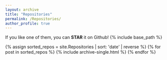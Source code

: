 ```yaml
---
layout: archive
title: "Repositories"
permalink: /Repositories/
author_profile: true
---
```

If you like one of them, you can **STAR** it on Github!
{% include base_path %}

{% assign sorted_repos = site.Repositories | sort: 'date' | reverse %}
{% for post in sorted_repos %}
  {% include archive-single.html %}
{% endfor %}
